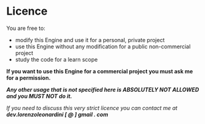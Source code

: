 # Licence

You are free to:
- modify this Engine and use it for a personal, private project
- use this Engine without any modification for a public non-commercial project
- study the code for a learn scope

<strong>If you want to use this Engine for a commercial project you must ask me for a permission.</strong><br />

<strong><i>Any other usage that is not specified here is ABSOLUTELY NOT ALLOWED and you MUST NOT do it.</i></strong><br />

<i>If you need to discuss this very strict licence you can contact me at <strong>dev.lorenzoleonardini [ @ ] gmail . com</strong></i>
